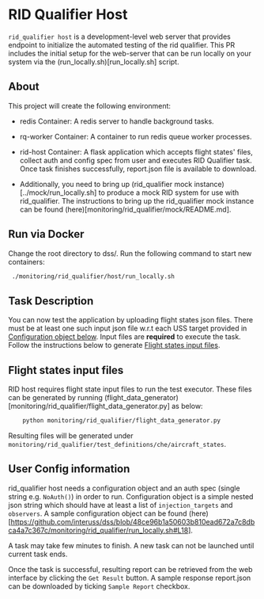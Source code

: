 # RID Qualifier Host

`rid_qualifier host` is a development-level web server that provides endpoint to initialize the automated testing of the rid qualifier. 
This PR includes the initial setup for the web-server that can be run locally on your system via the (run_locally.sh)[run_locally.sh] script. 

## About

This project will create the following environment:

* redis Container: A redis server to handle background tasks.

* rq-worker Container: A container to run redis queue worker processes.

* rid-host Container: A flask application which accepts flight states' files, collect auth and config spec from user and executes RID Qualifier task. Once task finishes successfully, report.json file is available to download.

* Additionally, you need to bring up (rid_qualifier mock instance)[../mock/run_locally.sh] to produce a mock RID system for use with rid_qualifier. The instructions to bring up the rid_qualifier mock instance can be found (here)[monitoring/rid_qualifier/mock/README.md].

## Run via Docker

Change the root directory to dss/. Run the following command to start new containers:

```bash
 ./monitoring/rid_qualifier/host/run_locally.sh
```

## Task Description

You can now test the application by uploading flight states json files. There must be at least one such input json file w.r.t each USS target provided in [Configuration object below](#user-config-information).
Input files are **required** to execute the task. Follow the instructions below to generate [Flight states input files](#flight-states-input-files). 

## Flight states input files

RID host requires flight state input files to run the test executor. These files can be generated by running (flight_data_generator)[monitoring/rid_qualifier/flight_data_generator.py] as below:

```bash
    python monitoring/rid_qualifier/flight_data_generator.py
```

Resulting files will be generated under `monitoring/rid_qualifier/test_definitions/che/aircraft_states`.

## User Config information

rid_qualifier host needs a configuration object and an auth spec (single string e.g. `NoAuth()`) in order to run. Configuration object is a simple nested json string which should have at least a list of `injection_targets` and `observers`. A sample configuration object can be found (here)[https://github.com/interuss/dss/blob/48ce96b1a50603b810ead672a7c8dbca4a7c367c/monitoring/rid_qualifier/run_locally.sh#L18].

A task may take few minutes to finish. A new task can not be launched until current task ends.

Once the task is successful, resulting report can be retrieved from the web interface by clicking the `Get Result` button. A sample response report.json can be downloaded by ticking `Sample Report` checkbox.
